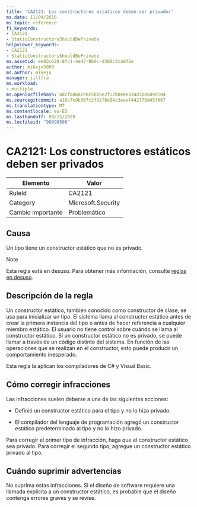 ```yaml
---
title: 'CA2121: Los constructores estáticos deben ser privados'
ms.date: 11/04/2016
ms.topic: reference
f1_keywords:
- CA2121
- StaticConstructorsShouldBePrivate
helpviewer_keywords:
- CA2121
- StaticConstructorsShouldBePrivate
ms.assetid: ee93c620-8fc1-4e47-866c-d389c3ca9f2e
author: mikejo5000
ms.author: mikejo
manager: jillfra
ms.workload:
- multiple
ms.openlocfilehash: 4dcfa868ce0c5bb5e2f22b0e0e334d1b8509dc04
ms.sourcegitcommit: a18c7e9b367c2f92f6e54c3eaef442775d457667
ms.translationtype: MT
ms.contentlocale: es-ES
ms.lasthandoff: 09/15/2020
ms.locfileid: "90098508"
---
```

# <a name="ca2121-static-constructors-should-be-private"></a>CA2121: Los constructores estáticos deben ser privados

|Elemento|Valor|
|-|-|
|RuleId|CA2121|
|Category|Microsoft.Security|
|Cambio importante|Problemático|

## <a name="cause"></a>Causa
Un tipo tiene un constructor estático que no es privado.

> [!NOTE]
> Esta regla está en desuso. Para obtener más información, consulte [reglas en desuso](fxcop-unported-deprecated-rules.md).

## <a name="rule-description"></a>Descripción de la regla

Un constructor estático, también conocido como constructor de clase, se usa para inicializar un tipo. El sistema llama al constructor estático antes de crear la primera instancia del tipo o antes de hacer referencia a cualquier miembro estático. El usuario no tiene control sobre cuándo se llama al constructor estático. Si un constructor estático no es privado, se puede llamar a través de un código distinto del sistema. En función de las operaciones que se realizan en el constructor, esto puede producir un comportamiento inesperado.

Esta regla la aplican los compiladores de C# y Visual Basic.

## <a name="how-to-fix-violations"></a>Cómo corregir infracciones

Las infracciones suelen deberse a una de las siguientes acciones:

- Definió un constructor estático para el tipo y no lo hizo privado.

- El compilador del lenguaje de programación agregó un constructor estático predeterminado al tipo y no lo hizo privado.

Para corregir el primer tipo de infracción, haga que el constructor estático sea privado. Para corregir el segundo tipo, agregue un constructor estático privado al tipo.

## <a name="when-to-suppress-warnings"></a>Cuándo suprimir advertencias

No suprima estas infracciones. Si el diseño de software requiere una llamada explícita a un constructor estático, es probable que el diseño contenga errores graves y se revise.
